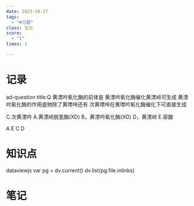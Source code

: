 ```yaml
---
date: 2023-10-27
tags:
  - "#习题"
class: 生化
score:
  - "1"
times: 1

---
```



记录
==
ad-question
title:Q
黄漂吟氧化酶的前体是
黄漂吟氧化酶催化黄漂岭可生成
黄漂吟氧化酶的作用底物除了黄嘌呤还有
次黄嘌呤在黄嘌吟氧化酶催化下可直接生成

C.次黄漂吟
A.黄漂岭脱氢酶(XD)
B，黄漂吟氧化酶(XO)
D，黄漂岭
E.尿酸



A
E
C
D


知识点
==
dataviewjs
var pg = dv.current()
dv.list(pg.file.inlinks)


笔记
==